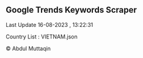 

## Google Trends Keywords Scraper 
 
Last Update 16-08-2023 , 13:22:31

Country List :
VIETNAM.json



© Abdul Muttaqin 
